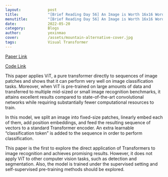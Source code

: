 ```yaml
---
layout:            post
title:             "[Brief Reading Day 56] An Image is Worth 16x16 Words: Transformers for Image Recognition at Scale"
menutitle:         "[Brief Reading Day 56] An Image is Worth 16x16 Words: Transformers for Image Recognition at Scale"
date:              2022-05-20
category:          Blogs
author:            yexinmao
cover:             /assets/mountain-alternative-cover.jpg
tags:              Visual Transformer
---
```


[Paper Link](https://arxiv.org/pdf/2010.11929.pdf)

[Code Link](https://github.com/google-research/vision_transformer)

This paper applies ViT, a pure transformer directly to sequences of image patches and shows that it can perform very well on image classification tasks. 
Moreover, when ViT is pre-trained on large amounts of data and transferred to multiple mid-sized or small image recognition benchmarks, it attains excellent results compared to state-of-the-art convolutional networks while requiring substantially fewer computational resources to train.

In this model, we split an image into fixed-size patches, linearly embed each of them, add position embeddings, and feed the resulting sequence of vectors to a standard Transformer encoder. An extra learnable “classification token” is added to the sequence in order to perform classification.

This paper is the first to explore the direct application of Transformers to image recognition and achieves promising results. However, it does not apply ViT to other computer vision tasks, such as detection and segmentation. Also, the model is trained under the supervised setting and self-supervised pre-training methods should be explored.
